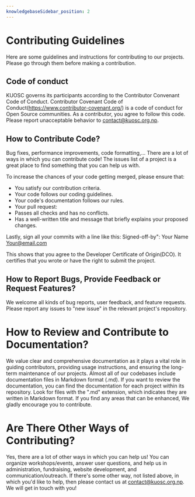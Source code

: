 ```yaml
---
knowledgebaseSidebar_position: 2
---
```


# Contributing Guidelines 

Here are some guidelines and instructions for contributing to our projects. Please go through them before making a contribution. 

## Code of conduct 
KUOSC governs its participants according to the Contributor Convenant Code of Conduct. Contributor Covenant Code of Conduct(https://www.contributor-covenant.org/) is a code of conduct for Open Source communities. As a contributor, you agree to follow this code. Please report unacceptable behavior to <contact@kuosc.org.np>. 

## How to Contribute Code? 
Bug fixes, performance improvements, code formatting,... There are a lot of ways in which you can contribute code! The issues list of a project is a great place to find something that you can help us with.

To increase the chances of your code getting merged, please ensure that:
- You satisfy our contribution criteria.
- Your code follows our coding guidelines.
- Your code's documentation follows our rules.
- Your pull request:
- Passes all checks and has no conflicts.
- Has a well-written title and message that briefly explains your proposed changes.
 
Lastly, sign all your commits with a line like this: 
Signed-off-by": Your Name <Your@email.com> 

This shows that you agree to the Developer Certificate of Origin(DCO). It certifies that you wrote or have the right to submit the project. 

## How to Report Bugs, Provide Feedback or Request Features?

We welcome all kinds of bug reports, user feedback, and feature requests.
Please report any issues to "new issue" in the relevant project's repository.

# How to Review and Contribute to Documentation?
 We value clear and comprehensive documentation as it plays a vital role in guiding contributors, providing usage instructions, and ensuring the long-term maintenance of our projects. Almost all of our codebases include documentation files in Markdown format (.md). 
If you want to review the documentation, you can find the documentation for each project within its repository. Look for files with the ".md" extension, which indicates they are written in Markdown format. If you find any areas that can be enhanced, We gladly encourage you to contribute.

# Are There Other Ways of Contributing?
Yes, there are a lot of other ways in which you can help us! 
You can organize workshops/events, answer user questions, and help us in administration, fundraising, website development, and communication/outreach.
If there's some other way, not listed above, in which you'd like to help, then please contact us at <contact@kuosc.org.np>. We will get in touch with you!
		
	

